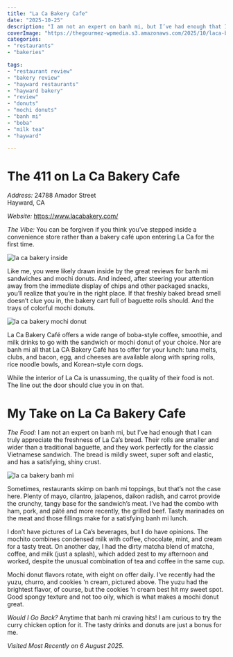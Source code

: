 ```yaml
---
title: "La Ca Bakery Cafe"
date: "2025-10-25"
description: "I am not an expert on banh mi, but I’ve had enough that I can truly appreciate the freshness of La Ca’s bread. Their rolls are smaller and wider than a traditional baguette, and they work perfectly for the classic Vietnamese sandwich."
coverImage: "https://thegourmez-wpmedia.s3.amazonaws.com/2025/10/laca-bakery+(3).jpg"
categories:
- "restaurants"
- "bakeries"

tags:
- "restaurant review"
- "bakery review"
- "hayward restaurants"
- "hayward bakery"
- "review"
- "donuts"
- "mochi donuts"
- "banh mi"
- "boba"
- "milk tea"
- "hayward"

---
```

# The 411 on La Ca Bakery Cafe

*Address:* 24788 Amador Street\
Hayward, CA

*Website:* <https://www.lacabakery.com/>

*The Vibe:* You can be forgiven if you think you’ve stepped inside a convenience store rather than a bakery café upon entering La Ca for the first time.

![la ca bakery inside](https://thegourmez-wpmedia.s3.amazonaws.com/2025/10/laca-bakery+(1).jpg)

Like me, you were likely drawn inside by the great reviews for banh mi sandwiches and mochi donuts. And indeed, after steering your attention away from the immediate display of chips and other packaged snacks, you’ll realize that you’re in the right place. If that freshly baked bread smell doesn’t clue you in, the bakery cart full of baguette rolls should. And the trays of colorful mochi donuts.

![la ca bakery mochi donut](https://thegourmez-wpmedia.s3.amazonaws.com/2025/10/laca-bakery+(2).jpg)

La Ca Bakery Café offers a wide range of boba-style coffee, smoothie, and milk drinks to go with the sandwich or mochi donut of your choice. Nor are banh mi all that La CA Bakery Café has to offer for your lunch: tuna melts, clubs, and bacon, egg, and cheeses are available along with spring rolls, rice noodle bowls, and Korean-style corn dogs.

While the interior of La Ca is unassuming, the quality of their food is not. The line out the door should clue you in on that.

# My Take on La Ca Bakery Cafe

*The Food:* I am not an expert on banh mi, but I’ve had enough that I can truly appreciate the freshness of La Ca’s bread. Their rolls are smaller and wider than a traditional baguette, and they work perfectly for the classic Vietnamese sandwich. The bread is mildly sweet, super soft and elastic, and has a satisfying, shiny crust.

![la ca bakery banh mi](https://thegourmez-wpmedia.s3.amazonaws.com/2025/10/laca-bakery+(3).jpg)

Sometimes, restaurants skimp on banh mi toppings, but that’s not the case here. Plenty of mayo, cilantro, jalapenos, daikon radish, and carrot provide the crunchy, tangy base for the sandwich’s meat. I’ve had the combo with ham, pork, and pâté and more recently, the grilled beef. Tasty marinades on the meat and those fillings make for a satisfying banh mi lunch.

I don’t have pictures of La Ca’s beverages, but I do have opinions. The mochito combines condensed milk with coffee, chocolate, mint, and cream for a tasty treat. On another day, I had the dirty matcha blend of matcha, coffee, and milk (just a splash), which added zest to my afternoon and worked, despite the unusual combination of tea and coffee in the same cup.

Mochi donut flavors rotate, with eight on offer daily. I’ve recently had the yuzu, churro, and cookies ‘n cream, pictured above. The yuzu had the brightest flavor, of course, but the cookies ‘n cream best hit my sweet spot. Good spongy texture and not too oily, which is what makes a mochi donut great.

*Would I Go Back?* Anytime that banh mi craving hits! I am curious to try the curry chicken option for it. The tasty drinks and donuts are just a bonus for me.

*Visited Most Recently on 6 August 2025.*
